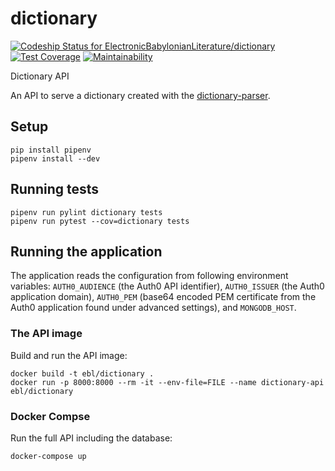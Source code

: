 # dictionary

[![Codeship Status for ElectronicBabylonianLiterature/dictionary](https://app.codeship.com/projects/6f47f4c0-454f-0136-5732-46084bd8d3ec/status?branch=master)](https://app.codeship.com/projects/291865)
[![Test Coverage](https://api.codeclimate.com/v1/badges/425c3968b768ccaa0cdd/test_coverage)](https://codeclimate.com/github/ElectronicBabylonianLiterature/dictionary/test_coverage)
[![Maintainability](https://api.codeclimate.com/v1/badges/425c3968b768ccaa0cdd/maintainability)](https://codeclimate.com/github/ElectronicBabylonianLiterature/dictionary/maintainability)

Dictionary API

An API to serve a dictionary created with the [dictionary-parser](https://github.com/ElectronicBabylonianLiterature/dictionary-parser).

## Setup

```
pip install pipenv
pipenv install --dev
```

## Running tests

```
pipenv run pylint dictionary tests
pipenv run pytest --cov=dictionary tests
```

## Running the application

The application reads the configuration from following environment variables: `AUTH0_AUDIENCE` (the Auth0 API identifier), `AUTH0_ISSUER` (the Auth0 application domain), `AUTH0_PEM` (base64 encoded PEM certificate from the Auth0 application found under advanced settings),  and `MONGODB_HOST`.

### The API image

Build and run the API image:
```
docker build -t ebl/dictionary . 
docker run -p 8000:8000 --rm -it --env-file=FILE --name dictionary-api ebl/dictionary
```

### Docker Compse

Run the full API including the database:
```
docker-compose up
```